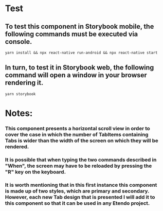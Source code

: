 # Test

## To test this component in Storybook mobile, the following commands must be executed via console.

`yarn install && npx react-native run-android && npx react-native start`

## In turn, to test it in Storybook web, the following command will open a window in your browser rendering it.

`yarn storybook`

# Notes:

### This component presents a horizontal scroll view in order to cover the case in which the number of TabItems containing Tabs is wider than the width of the screen on which they will be rendered.

### It is possible that when typing the two commands described in "When", the screen may have to be reloaded by pressing the "R" key on the keyboard.

### It is worth mentioning that in this first instance this component is made up of two styles, which are primary and secondary. However, each new Tab design that is presented I will add it to this component so that it can be used in any Etendo project.
